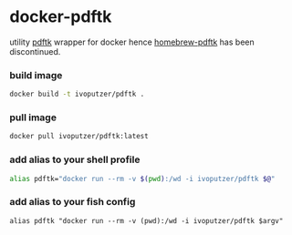 docker-pdftk
===
utility [pdftk](https://www.pdflabs.com/tools/pdftk-the-pdf-toolkit/) wrapper for docker hence [homebrew-pdftk](https://github.com/spl/homebrew-pdftk) has been discontinued.

### build image
```sh
docker build -t ivoputzer/pdftk .
```

### pull image
```sh
docker pull ivoputzer/pdftk:latest
```

### add alias to your shell profile
```sh
alias pdftk="docker run --rm -v $(pwd):/wd -i ivoputzer/pdftk $@"
```

### add alias to your fish config
```fish
alias pdftk "docker run --rm -v (pwd):/wd -i ivoputzer/pdftk $argv"
```
